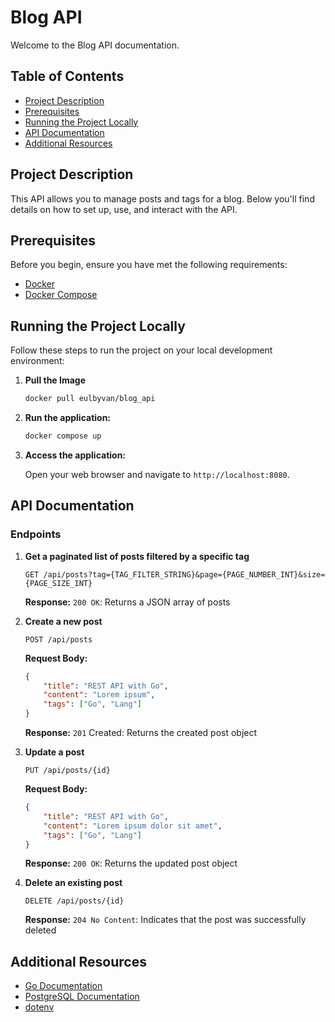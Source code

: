 # Blog API

Welcome to the Blog API documentation.

## Table of Contents

- [Project Description](#project-description)
- [Prerequisites](#prerequisites)
- [Running the Project Locally](#running-the-project-locally)
- [API Documentation](#api-documentation)
- [Additional Resources](#additional-resources)

## Project Description

This API allows you to manage posts and tags for a blog. Below you'll find details on how to set up, use, and interact with the API.

## Prerequisites

Before you begin, ensure you have met the following requirements:

- [Docker](https://docs.docker.com/)
- [Docker Compose](https://docs.docker.com/compose/)

## Running the Project Locally

Follow these steps to run the project on your local development environment:

1. **Pull the Image**
    ```bash
    docker pull eulbyvan/blog_api
    ```

2. **Run the application:**
    ```bash
    docker compose up
    ```

3. **Access the application:**

    Open your web browser and navigate to `http://localhost:8080`.

## API Documentation

### Endpoints
1. **Get a paginated list of posts filtered by a specific tag**

    ```http
    GET /api/posts?tag={TAG_FILTER_STRING}&page={PAGE_NUMBER_INT}&size={PAGE_SIZE_INT}
    ```

    **Response:**
    `200 OK`: Returns a JSON array of posts

2. **Create a new post**

    ```http
    POST /api/posts
    ```
    **Request Body:**
    ```json
    {
        "title": "REST API with Go",
        "content": "Lorem ipsum",
        "tags": ["Go", "Lang"]
    }
    ```

    **Response:**
    `201` Created: Returns the created post object
3. **Update a post**
    ```http
    PUT /api/posts/{id}
    ```
    **Request Body:**
    ```json
    {
        "title": "REST API with Go",
        "content": "Lorem ipsum dolor sit amet",
        "tags": ["Go", "Lang"]
    }
    ```
    **Response:**
    `200 OK`: Returns the updated post object
4. **Delete an existing post**
    ```http
    DELETE /api/posts/{id}
    ```
    **Response:**
    `204 No Content`: Indicates that the post was successfully deleted

## Additional Resources

- [Go Documentation](https://golang.org/doc/)
- [PostgreSQL Documentation](https://www.postgresql.org/docs/)
- [dotenv](https://github.com/joho/godotenv)